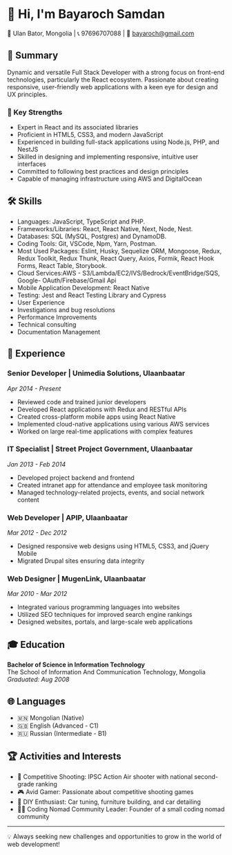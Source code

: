 # 👋 Hi, I'm Bayaroch Samdan

📍 Ulan Bator, Mongolia | 📞 97696707088 | 📧 bayaroch@gmail.com

## 🚀 Summary

Dynamic and versatile Full Stack Developer with a strong focus on front-end technologies, particularly the React ecosystem. Passionate about creating responsive, user-friendly web applications with a keen eye for design and UX principles.

### 💪 Key Strengths

- Expert in React and its associated libraries
- Proficient in HTML5, CSS3, and modern JavaScript
- Experienced in building full-stack applications using Node.js, PHP, and NestJS
- Skilled in designing and implementing responsive, intuitive user interfaces
- Committed to following best practices and design principles
- Capable of managing infrastructure using AWS and DigitalOcean

## 🛠 Skills

 - Languages: JavaScript, TypeScript and PHP.
 - Frameworks/Libraries: React, React Native, Next, Node, Nest.
 - Databases: SQL (MySQL, Postgres) and DynamoDB.
 - Coding Tools: Git, VSCode, Npm, Yarn, Postman.
 - Most Used Packages: Eslint, Husky, Sequelize ORM, Mongoose, Redux,
   Redux Toolkit, Redux Thunk, React Query, Axios, Formik, React Hook Forms, React Table, Storybook.
 - Cloud Services:AWS - S3/Lambda/EC2/IVS/Bedrock/EventBridge/SQS, Google- OAuth/Firebase/Gmail Api 
 - Mobile Application Development: React Native
 - Testing: Jest and React Testing Library and Cypress
 - User Experience
 - Investigations and bug resolutions
 - Performance Improvements
 - Technical consulting
 - Documentation Management

## 💼 Experience

### Senior Developer | Unimedia Solutions, Ulaanbaatar
*Apr 2014 - Present*

- Reviewed code and trained junior developers
- Developed React applications with Redux and RESTful APIs
- Created cross-platform mobile apps using React Native
- Implemented cloud-native applications using various AWS services
- Worked on large real-time applications with complex features

### IT Specialist | Street Project Government, Ulaanbaatar
*Jan 2013 - Feb 2014*

- Developed project backend and frontend
- Created intranet app for attendance and employee task monitoring
- Managed technology-related projects, events, and social network content

### Web Developer | APIP, Ulaanbaatar
*Mar 2012 - Dec 2012*

- Designed responsive web designs using HTML5, CSS3, and jQuery Mobile
- Migrated Drupal sites ensuring data integrity

### Web Designer | MugenLink, Ulaanbaatar
*Mar 2010 - Mar 2012*

- Integrated various programming languages into websites
- Utilized SEO techniques for improved search engine rankings
- Designed websites, portals, and large-scale web applications

## 🎓 Education

**Bachelor of Science in Information Technology**  
The School of Information And Communication Technology, Mongolia  
*Graduated: Aug 2008*

## 🌐 Languages

- 🇲🇳 Mongolian (Native)
- 🇬🇧 English (Advanced - C1)
- 🇷🇺 Russian (Intermediate - B1)

## 🏆 Activities and Interests

- 🎯 Competitive Shooting: IPSC Action Air shooter with national second-grade ranking
- 🎮 Avid Gamer: Passionate about competitive shooting games
- 🔧 DIY Enthusiast: Car tuning, furniture building, and car detailing
- 👨‍💻 Coding Nomad Community Leader: Founder of a small coding nomad community

---

💡 Always seeking new challenges and opportunities to grow in the world of web development!

